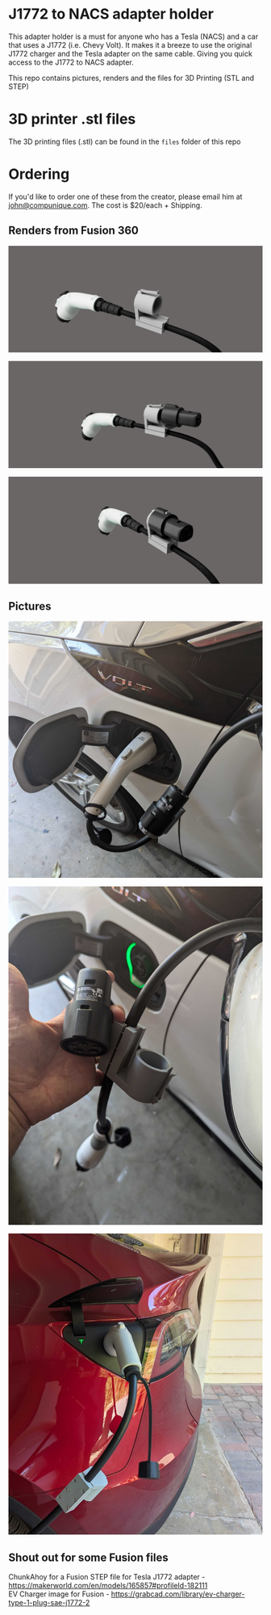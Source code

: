 # J1772 to NACS adapter holder

This adapter holder is a must for anyone who has a Tesla (NACS) and a car that uses a J1772 (i.e. Chevy Volt).  It makes it a breeze to use the original J1772 charger and the Tesla adapter on the same cable.  Giving you quick access to the J1772 to NACS adapter.

This repo contains pictures, renders and the files for 3D Printing (STL and STEP)

# 3D printer .stl files
The 3D printing files (.stl) can be found in the ```files``` folder of this repo

# Ordering 
If you'd like to order one of these from the creator, please email him at john@compunique.com.  The cost is $20/each + Shipping.

## Renders from Fusion 360

![](./pics/no%20adapter%20behind%20closer.png)

![](./pics/insert%202.png)

![](./pics/adapter%20behind.png)

## Pictures

![Volt Plugged in](./pics/PXL_20240713_233213119.jpg)

![Adapter out of holder](./pics/PXL_20240713_233239758.jpg)

![Tesla Charging](./pics/PXL_20240713_233313109.jpg)

## Shout out for some Fusion files
ChunkAhoy for a Fusion STEP file for Tesla J1772 adapter - https://makerworld.com/en/models/165857#profileId-182111  
EV Charger image for Fusion - https://grabcad.com/library/ev-charger-type-1-plug-sae-j1772-2  

